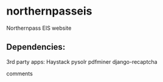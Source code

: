 northernpasseis
===============

Northernpass EIS website

Dependencies:
-------------
3rd party apps:
Haystack
pysolr
pdfminer
django-recaptcha


comments

